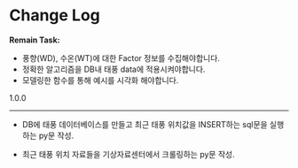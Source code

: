 # Change Log

**Remain Task:**

- 풍향(WD), 수온(WT)에 대한 Factor 정보를 수집해야합니다.
- 정확한 알고리즘을 DB내 태풍 data에 적용시켜야합니다.
- 모델링한 함수를 통해 예시를 시각화 해야합니다.



1.0.0

---

* DB에 태풍 데이터베이스를 만들고 최근 태풍 위치값을 INSERT하는 sql문을 실행하는 py문 작성.

* 최근 태풍 위치 자료들을 기상자료센터에서 크롤링하는 py문 작성.

